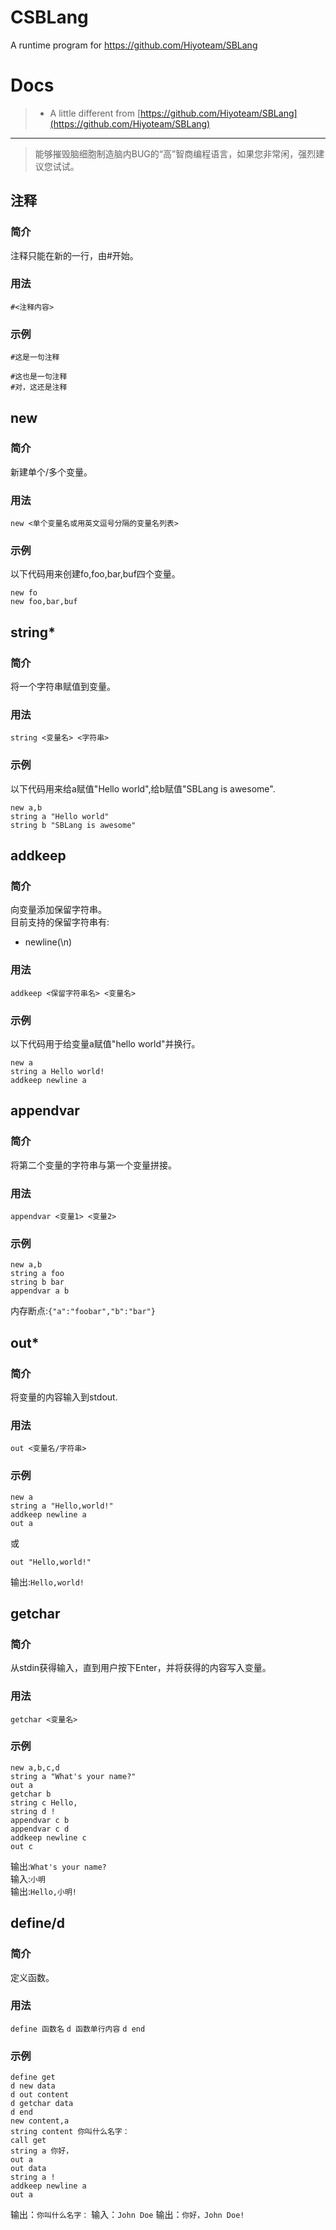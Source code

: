 # CSBLang
A runtime program for https://github.com/Hiyoteam/SBLang

# Docs

>* A little different from [https://github.com/Hiyoteam/SBLang](https://github.com/Hiyoteam/SBLang)

----------

>能够摧毁脑细胞制造脑内BUG的“高”智商编程语言，如果您非常闲，强烈建议您试试。


## 注释
### 简介
注释只能在新的一行，由#开始。
### 用法
`#<注释内容>`
### 示例
```sblang
#这是一句注释

#这也是一句注释
#对，这还是注释
```
## new
### 简介
新建单个/多个变量。
### 用法
`new <单个变量名或用英文逗号分隔的变量名列表>`
### 示例
以下代码用来创建fo,foo,bar,buf四个变量。
```sblang
new fo
new foo,bar,buf
```
## string*
### 简介
将一个字符串赋值到变量。
### 用法
`string <变量名> <字符串>`
### 示例
以下代码用来给a赋值"Hello world",给b赋值"SBLang is awesome".
```sblang
new a,b
string a "Hello world"
string b "SBLang is awesome"
```
## addkeep
### 简介
向变量添加保留字符串。  
目前支持的保留字符串有:
 - newline(\n)

### 用法
`addkeep <保留字符串名> <变量名>`
### 示例
以下代码用于给变量a赋值"hello world"并换行。
```sblang
new a
string a Hello world!
addkeep newline a
```

## appendvar
### 简介
将第二个变量的字符串与第一个变量拼接。
### 用法
`appendvar <变量1> <变量2>`
### 示例
```sblang
new a,b
string a foo
string b bar
appendvar a b
```
内存断点:`{"a":"foobar","b":"bar"}`

## out*
### 简介
将变量的内容输入到stdout.
### 用法
`out <变量名/字符串>`
### 示例
```sblang
new a
string a "Hello,world!"
addkeep newline a
out a
```
或
```sblang
out "Hello,world!"
```
输出:`Hello,world!`

## getchar
### 简介
从stdin获得输入，直到用户按下Enter，并将获得的内容写入变量。
### 用法
`getchar <变量名>`
### 示例
```sblang
new a,b,c,d
string a "What's your name?"
out a
getchar b
string c Hello,
string d !
appendvar c b
appendvar c d
addkeep newline c
out c
```
输出:`What's your name?`  
输入:`小明`  
输出:`Hello,小明!`  

## define/d
### 简介
定义函数。
### 用法
`define 函数名`
`d 函数单行内容`
`d end`
### 示例
```sblang
define get
d new data
d out content
d getchar data
d end
new content,a
string content 你叫什么名字：
call get
string a 你好，
out a
out data
string a !
addkeep newline a
out a
```
输出：`你叫什么名字：`
输入：`John Doe`
输出：`你好，John Doe!`
